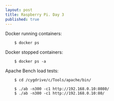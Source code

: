 ```yaml
---
layout: post
title: Raspberry Pi. Day 3
published: true
---
```


Docker running containers:  

		$ docker ps  
  
Docker stopped containers:  

		$ docker ps -a  
  
Apache Bench load tests:  
  
		$ cd /cygdrive/c/Tools/apache/bin/
  
		$ ./ab -n300 -c1 http://192.168.0.10:8080/	 
		$ ./ab -n300 -c1 http://192.168.0.10:80/	 

